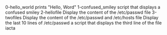 0-hello_world prints "Hello, Word" 
1-confused_smiley script that displays a confused smiley
2-hellofile Display the content of the /etc/passwd file
3-twofiles Display the content of the /etc/passwd and /etc/hosts file
Display the last 10 lines of /etc/passwd
a script that displays the third line of the file iacta
